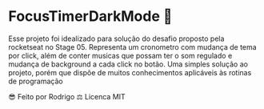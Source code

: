 # FocusTimerDarkMode 🚀

Esse projeto foi idealizado para solução do desafio proposto pela rocketseat no Stage 05.
Representa um cronometro com mudança de tema por click, além de conter musicas que possam ter o som regulado 
e mudança de background a cada click no botão.
Uma simples solução ao projeto, porém que dispõe de muitos conhecimentos aplicáveis às rotinas de programação

😎 Feito por Rodrigo
⚖️ Licenca MIT 
